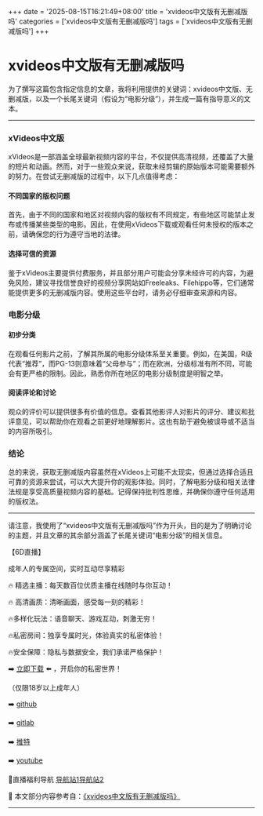 +++
date = '2025-08-15T16:21:49+08:00'
title = 'xvideos中文版有无删减版吗'
categories = ['xvideos中文版有无删减版吗']
tags = ['xvideos中文版有无删减版吗']
+++

# xvideos中文版有无删减版吗

为了撰写这篇包含指定信息的文章，我将利用提供的关键词：xvideos中文版、无删减版，以及一个长尾关键词（假设为“电影分级”），并生成一篇有指导意义的文本。

---

### xVideos中文版

xVideos是一部涵盖全球最新视频内容的平台，不仅提供高清视频，还覆盖了大量的短片和动画。然而，对于一些观众来说，获取未经剪辑的原始版本可能需要额外的努力。在尝试无删减版的过程中，以下几点值得考虑：

#### 不同国家的版权问题
首先，由于不同的国家和地区对视频内容的版权有不同规定，有些地区可能禁止发布或传播某些类型的电影。因此，在使用xVideos下载或观看任何未授权的版本之前，请确保您的行为遵守当地的法律。

#### 选择可信的资源
鉴于xVideos主要提供付费服务，并且部分用户可能会分享未经许可的内容，为避免风险，建议寻找信誉良好的视频分享网站如Freeleaks、Filehippo等，它们通常能提供更多的无删减版内容。使用这些平台时，请务必仔细审查来源和内容。

### 电影分级

#### 初步分类
在观看任何影片之前，了解其所属的电影分级体系至关重要。例如，在美国，R级代表“推荐”，而PG-13则意味着“父母参与”；而在欧洲，分级标准有所不同，可能会有更严格的限制。因此，熟悉你所在地区的电影分级制度是明智之举。

#### 阅读评论和讨论
观众的评价可以提供很多有价值的信息。查看其他影评人对影片的评分、建议和批评意见，可以帮助你在观看之前更好地理解影片。这也有助于避免被误导或不适当的内容所吸引。

### 结论

总的来说，获取无删减版内容虽然在xVideos上可能不太现实，但通过选择合适且可靠的资源来尝试，可以大大提升你的观影体验。同时，了解电影分级和相关法律法规是享受高质量视频内容的基础。记得保持批判性思维，并确保你遵守任何适用的版权法。

---

请注意，我使用了“xvideos中文版有无删减版吗”作为开头，目的是为了明确讨论的主题，并且文章的其余部分涵盖了长尾关键词“电影分级”的相关信息。

【6D直播】

 成年人的专属空间，实时互动尽享精彩

🔥 精选主播：每天数百位优质主播在线随时与你互动！

🔥 高清画质：清晰画面，感受每一刻的精彩！

🔥多样化玩法：语音聊天、游戏互动，刺激无穷！

🔥私密房间：独享专属时光，体验真实的私密体验！

🔥安全保障：隐私与数据安全，我们承诺严格保护！

➡️ [立即下载](https://down123.s3.ap-east-1.amazonaws.com/down/down.html?channelCode=blog) ⬅️ ，开启你的私密世界！

 （仅限18岁以上成年人）

➡️ [github](https://aldult-live.github.io/)

➡️ [gitlab](https://seo-09598d.gitlab.io/)

➡️ [推特](https://x.com/wegame33)

➡️ [youtube](https://www.youtube.com/@6Dlive)

🔞直播福利导航   [导航站1](https://webstack-86085a.gitlab.io/)[导航站2](https://onlygit123-2.github.io/)

📘 本文部分内容参考自：[《xvideos中文版有无删减版吗》](https://webstack-hugo-13.pages.dev/)

---

